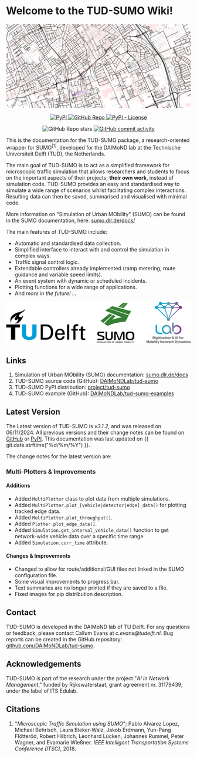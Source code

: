 # Welcome to the TUD-SUMO Wiki!

![logos](img/header.png)

<p align="center">
  <a href="https://pypi.org/project/tud-sumo/">
    <img alt="PyPI" src="https://img.shields.io/pypi/v/tud-sumo?style=for-the-badge&logo=pypi&logoColor=%23FFFFFF&color=%2300A6D6"/>
  </a>
  <a href="https://github.com/DAIMoNDLab/tud-sumo">
    <img alt="GitHub Repo" src="https://img.shields.io/badge/GitHub-%2338A6D6?style=for-the-badge&logo=github&link=https%3A%2F%2Fgithub.com%2FDAIMoNDLab%2Ftud_sumo"/>
  </a>
  <a href="https://github.com/DAIMoNDLab/tud-sumo/blob/main/LICENSE">
      <img alt="PyPI - License" src="https://img.shields.io/pypi/l/tud-sumo?style=for-the-badge&color=%2300A6D6">
  </a>
</p>
<p align="center">
  <img alt="GitHub Repo stars" src="https://img.shields.io/github/stars/DAIMoNDLab/tud-sumo?style=for-the-badge&logo=github&color=%2300A6D6"/>
  <a href="https://github.com/DAIMoNDLab/tud-sumo/commits/main/">
    <img alt="GitHub commit activity" src="https://img.shields.io/github/commit-activity/m/DAIMoNDLab/tud-sumo?style=for-the-badge&logo=github&label=Commits&color=%2300A6D6"/>
  </a>
</p>

This is the documentation for the TUD-SUMO package, a research-oriented wrapper for SUMO<sup>[1]</sup>, developed for the DAIMoND lab at the Technische Universiteit Delft (TUD), the Netherlands. 

The main goal of TUD-SUMO is to act as a simplified framework for microscopic traffic simulation that allows researchers and students to focus on the important aspects of their projects; **their own work**, instead of simulation code. TUD-SUMO provides an easy and standardised way to simulate a wide range of scenarios whilst facilitating complex interactions. Resulting data can then be saved, summarised and visualised with minimal code.

More information on "Simulation of Urban MObility" (SUMO) can be found in the SUMO documentation, here: [sumo.dlr.de/docs/](https://sumo.dlr.de/docs/)

The main features of TUD-SUMO include:

  - Automatic and standardised data collection.
  - Simplified interface to interact with and control the simulation in complex ways.
  - Traffic signal control logic.
  - Extendable controllers already implemented (ramp metering, route guidance and variable speed limits).
  - An event system with dynamic or scheduled incidents.
  - Plotting functions for a wide range of applications.
  - And _more in the future! ..._

![logos](img/logos.png)

## Links

1. Simulation of Urban MObility (SUMO) documentation: [sumo.dlr.de/docs](https://sumo.dlr.de/docs/)
2. TUD-SUMO source code (GitHub): [DAIMoNDLab/tud-sumo](https://github.com/DAIMoNDLab/tud-sumo)
3. TUD-SUMO PyPI distribution: [project/tud-sumo](https://pypi.org/project/tud-sumo/)
4. TUD-SUMO example (GitHub): [DAIMoNDLab/tud-sumo-examples](https://github.com/DAIMoNDLab/tud-sumo-examples)

## Latest Version

The Latest version of TUD-SUMO is _v3.1.2_, and was released on 06/11/2024. All previous versions and their change notes can be found on [GitHub](https://github.com/DAIMoNDLab/tud-sumo/releases) or [PyPI](https://pypi.org/project/tud-sumo/#history). This documentation was last updated on {{ git.date.strftime("%d/%m/%Y") }}.

The change notes for the latest version are:

### Multi-Plotters & Improvements

#### Additions

  - Added `MultiPlotter` class to plot data from multiple simulations.
  - Added `MultiPlotter.plot_[vehicle|detector|edge]_data()` for plotting tracked edge data.
  - Added `MultiPlotter.plot_throughput()`.
  - Added `Plotter.plot_edge_data()`.
  - Added `Simulation.get_interval_vehicle_data()` function to get network-wide vehicle data over a specific time range.
  - Added `Simulation.curr_time` attribute.

#### Changes & Improvements
  - Changed to allow for route/additional/GUI files not linked in the SUMO configuration file.
  - Some visual improvements to progress bar.
  - Text summaries are no longer printed if they are saved to a file.
  - Fixed images for pip distribution description.

## Contact

TUD-SUMO is developed in the DAIMoND lab of TU Delft. For any questions or feedback, please contact Callum Evans at <span class="highlight">_c.evans@tudelft.nl_</span>. Bug reports can be created in the GitHub repository: [github.com/DAIMoNDLab/tud-sumo](https://github.com/DAIMoNDLab/tud-sumo/).

## Acknowledgements

TUD-SUMO is part of the research under the project "_AI in Network Management_," funded by Rijkswaterstaat, grant agreement nr. 31179439, under the label of ITS Edulab.

## Citations

  1. "_Microscopic Traffic Simulation using SUMO_"; Pablo Alvarez Lopez, Michael Behrisch, Laura Bieker-Walz, Jakob Erdmann, Yun-Pang Flötteröd, Robert Hilbrich, Leonhard Lücken, Johannes Rummel, Peter Wagner, and Evamarie Wießner. _IEEE Intelligent Transportation Systems Conference (ITSC)_, 2018.